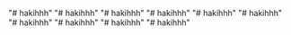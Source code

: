"# hakihhh" 
"# hakihhh" 
"# hakihhh" 
"# hakihhh" 
"# hakihhh" 
"# hakihhh" 
"# hakihhh" 
"# hakihhh" 
"# hakihhh" 
"# hakihhh" 
